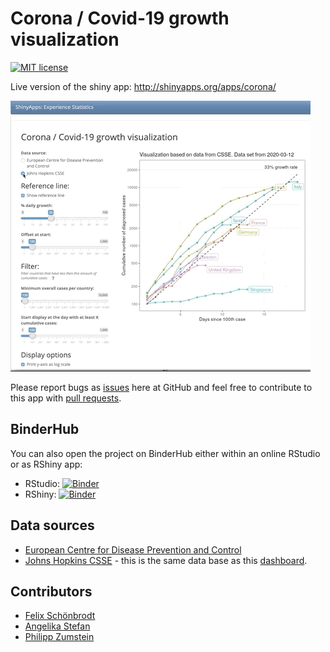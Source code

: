 # Corona / Covid-19 growth visualization

[![MIT license](https://img.shields.io/github/license/nicebread/corona.svg)](https://github.com/nicebread/corona/blob/master/LICENSE)

Live version of the shiny app: http://shinyapps.org/apps/corona/

![Teaser](corona_app_teaser.gif)

Please report bugs as [issues](https://github.com/nicebread/corona/issues) here at GitHub and feel free to contribute to this app with [pull requests](https://github.com/nicebread/corona/pulls).

## BinderHub

You can also open the project on BinderHub either within an online RStudio or as RShiny app:
- RStudio: [![Binder](http://mybinder.org/badge_logo.svg)](https://mybinder.org/v2/gh/nicebread/corona/master?urlpath=rstudio)
- RShiny: [![Binder](http://mybinder.org/badge_logo.svg)](https://mybinder.org/v2/gh/nicebread/corona/master?urlpath=shiny)

## Data sources

* [European Centre for Disease Prevention and Control](https://www.ecdc.europa.eu/en/publications-data/download-todays-data-geographic-distribution-covid-19-cases-worldwide)
* [Johns Hopkins CSSE](https://github.com/CSSEGISandData/COVID-19) - this is the same data base as this [dashboard](https://gisanddata.maps.arcgis.com/apps/opsdashboard/index.html).

## Contributors

* [Felix Schönbrodt](https://github.com/nicebread)
* [Angelika Stefan](https://github.com/astefan1)
* [Philipp Zumstein](https://github.com/zuphilip)